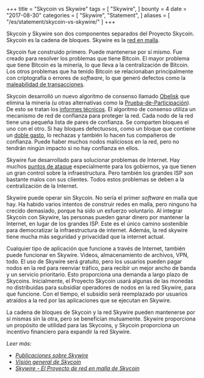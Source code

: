 +++
title = "Skycoin vs Skywire"
tags = [
    "Skywire",
]
bounty = 4
date = "2017-08-30"
categories = [
    "Skywire",
    "Statement",
]
aliases = [
	"/es/statement/skycoin-vs-skywire/"
]
+++

Skycoin y Skywire son dos componentes separados del Proyecto Skycoin.
Skycoin es la cadena de bloques. Skywire es la [red en malla](https://en.wikipedia.org/wiki/Mesh_networking).

Skycoin fue construido primero. Puede mantenerse por sí mismo.
Fue creado para resolver los problemas que tiene Bitcoin.
El mayor problema que tiene Bitcoin es la minería, lo que lleva a
la centralización de Bitcoin. Los otros problemas que ha tenido Bitcoin
se relacionaban principalmente con criptografía o errores de *software*,
lo que generó defectos como la [maleabilidad de transacciones](https://en.bitcoin.it/wiki/Transaction_Malleability).

Skycoin desarrolló un nuevo algoritmo de consenso llamado [Obelisk](https://www.skycoin.net/whitepapers)
que elimina la minería (u otras alternativas como la
[Prueba-de-Participación](https://en.wikipedia.org/wiki/Proof-of-stake)).
De esto se tratan los [informes técnicos](https://www.skycoin.net/whitepapers).
El algoritmo de consenso utiliza un mecanismo de red de confianza para proteger
la red. Cada nodo de la red tiene una pequeña lista de pares de confianza.
Se comparten bloques el uno con el otro. Si hay bloques defectuosos, como un
bloque que contiene un [doble gasto](https://en.wikipedia.org/wiki/Double-spending),
lo rechazas y también lo hacen tus compañeros de confianza.
Puede haber muchos nodos maliciosos en la red, pero no tendrán ningún
impacto si no hay confianza en ellos.

Skywire fue desarrollado para solucionar problemas de Internet. Hay muchos
[puntos de ataque](https://en.wikipedia.org/wiki/BGP_hijacking) especialmente
para los gobiernos, ya que tienen un gran control sobre la infraestructura.
Pero también los grandes ISP son bastante malos con sus clientes. Todos
estos problemas se deben a la centralización de la Internet.

Skywire puede operar sin Skycoin. No sería el primer *software* en malla que hay.
Ha habido varios intentos de construir redes en malla, pero ninguno ha crecido
demasiado, porque ha sido un esfuerzo voluntario. Al integrar Skycoin con Skywire,
las personas pueden ganar dinero por mantener la Internet,
en lugar de los grandes ISP. Este es el único camino sostenible para
democratizar la infraestructura de internet. Además, la red skywire tiene mucha
más seguridad y privacidad que la internet actual.

Cualquier tipo de aplicación que funcione a través de Internet, también
puede funcionar en Skywire. Videos, almacenamiento de archivos, VPN, todo.
El uso de Skywire será gratuito, pero los usuarios pueden pagar nodos en la
red para reenviar tráfico, para recibir un mejor ancho de banda y un servicio
prioritario. Esto proporciona una demanda a largo plazo de Skycoins. Inicialmente,
el Proyecto Skycoin usará algunas de las monedas no distribuidas para subsidiar
operadores de nodos en la red Skywire, para que funcione. Con el tiempo, el subsidio
será reemplazado por usuarios atraídos a la red por las aplicaciones que se
ejecutan en Skywire.

La cadena de bloques de Skycoin y la red Skywire pueden mantenerse por
sí mismas sin la otra, pero se benefician mutuamente. Skywire proporciona
un propósito de utilidad para las Skycoins, y Skycoin proporciona un incentivo
financiero para expandir la red Skywire.

*Leer más:*

* *[Publicaciones sobre Skywire](/tags/skywire/)*
* *[Visión general de Skycoin](/overview/skycoin-overview/)*
* *[Skywire - El Proyecto de red en malla de Skycoin](/overview/skywire-skycoin-meshnet-project/)*
